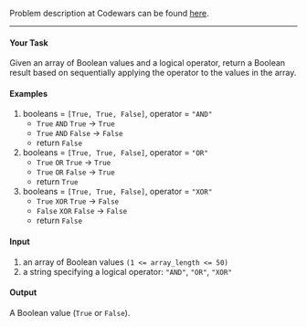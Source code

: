 Problem description at Codewars can be found
[here](https://www.codewars.com/kata/57096af70dad013aa200007b/train/python).

-------------

#### Your Task
Given an array of Boolean values and a logical operator, return a Boolean result based on
sequentially applying the operator to the values in the array.

#### Examples
1. booleans = `[True, True, False]`, operator = `"AND"`
   * `True` `AND` `True` -> `True`
   * `True` `AND` `False` -> `False`
   * return `False`
2. booleans = `[True, True, False]`, operator = `"OR"`
   * `True` `OR` `True` -> `True`
   * `True` `OR` `False` -> `True`
   * return `True`
3. booleans = `[True, True, False]`, operator = `"XOR"`
   * `True` `XOR` `True` -> `False`
   * `False` `XOR` `False` -> `False`
   * return `False`

#### Input
1. an array of Boolean values `(1 <= array_length <= 50)`
2. a string specifying a logical operator: `"AND"`, `"OR"`, `"XOR"`

#### Output
A Boolean value (`True` or `False`).
